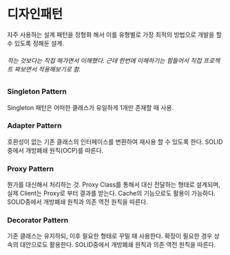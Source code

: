 # 디자인패턴 
자주 사용하는 설계 패턴을 정형화 해서 이를 유형별로 가장 최적의 방법으로 개발을 할 수 있도록 정해둔 설계.

###### 적는 것보다는 직접 해가면서 이해했다. 근데 한번에 이해하기는 힘들어서 직접 프로젝트 짜보면서 적용해보기로 함.

### Singleton Pattern
Singleton 패턴은 어떠한 클래스가 유일하게 1개만 존재할 때 사용.

### Adapter Pattern
호환성이 없는 기존 클래스의 인터페이스를 변환하여 재사용 할 수 있도록 한다. SOLID중에서 개방폐쇄 원칙(OCP)를 따른다.

### Proxy Pattern
뭔가를 대신해서 처리하는 것. Proxy Class를 통해서 대신 전달하는 형태로 설계되며, 실제 Client는 Proxy로 부터 결과를 받는다. Cache의 기능으로도 활용이 가능하다.
SOLID중에서 개방폐쇄 원칙과 의존 역전 원칙을 따른다.

### Decorator Pattern
기존 클래스는 유지하되, 이후 필요한 형태로 꾸밀 때 사용한다. 확장이 필요한 경우 상속의 대안으로도 활용한다. SOLID중에서 개방폐쇄 원칙과 의존 역전 원칙을 따른다.
